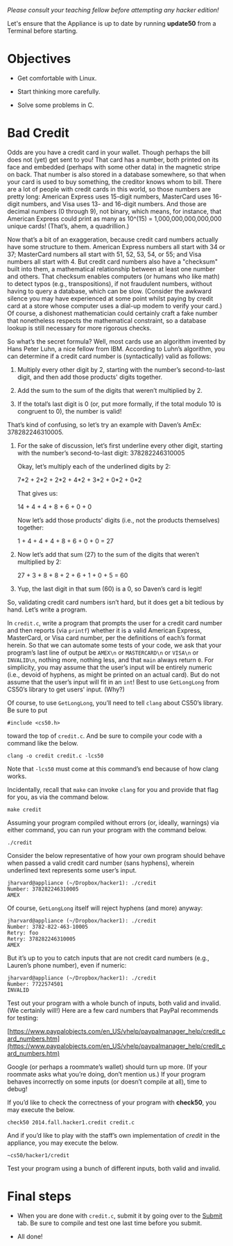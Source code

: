 *Please consult your teaching fellow before attempting any hacker edition!*

Let's ensure that the Appliance is up to date by running **update50** from a Terminal before starting.

# Objectives

* Get comfortable with Linux.

* Start thinking more carefully.

* Solve some problems in C.


# Bad Credit

Odds are you have a credit card in your wallet. Though perhaps the bill does not (yet) get sent to you! That card has a number, both printed on its face and embedded (perhaps with some other data) in the magnetic stripe on back. That number is also stored in a database somewhere, so that when your card is used to buy something, the creditor knows whom to bill. There are a lot of people with credit cards in this world, so those numbers are pretty long: American Express uses 15-digit numbers, MasterCard uses 16-digit numbers, and Visa uses 13- and 16-digit numbers. And those are decimal numbers (0 through 9), not binary, which means, for instance, that American Express could print as many as 10^(15) = 1,000,000,000,000,000 unique cards! (That’s, ahem, a quadrillion.)

Now that’s a bit of an exaggeration, because credit card numbers actually have some structure to them. American Express numbers all start with 34 or 37; MasterCard numbers all start with 51, 52, 53, 54, or 55; and Visa numbers all start with 4. But credit card numbers also have a "checksum" built into them, a mathematical relationship between at least one number and others. That checksum enables computers (or humans who like math) to detect typos (e.g., transpositions), if not fraudulent numbers, without having to query a database, which can be slow. (Consider the awkward silence you may have experienced at some point whilst paying by credit card at a store whose computer uses a dial-up modem to verify your card.) Of course, a dishonest mathematician could certainly craft a fake number that nonetheless respects the mathematical constraint, so a database lookup is still necessary for more rigorous checks.

So what’s the secret formula? Well, most cards use an algorithm invented by Hans Peter Luhn, a nice fellow from IBM. According to Luhn’s algorithm, you can determine if a credit card number is (syntactically) valid as follows:

1. Multiply every other digit by 2, starting with the number’s second-to-last digit, and then add those products' digits together.

2. Add the sum to the sum of the digits that weren’t multiplied by 2.

3. If the total’s last digit is 0 (or, put more formally, if the total modulo 10 is congruent to 0), the number is valid!

That’s kind of confusing, so let’s try an example with Daven’s AmEx: 378282246310005.

1. For the sake of discussion, let’s first underline every other digit, starting with the number’s second-to-last digit:
   378282246310005

    Okay, let’s multiply each of the underlined digits by 2:

    7\*2 + 2\*2 + 2\*2 + 4\*2 + 3\*2 + 0\*2 + 0\*2

    That gives us:

    14 + 4 + 4 + 8 + 6 + 0 + 0

    Now let’s add those products' digits (i.e., not the products themselves) together:

    1 + 4 + 4 + 4 + 8 + 6 + 0 + 0 = 27

2. Now let’s add that sum (27) to the sum of the digits that weren’t multiplied by 2:

    27 + 3 + 8 + 8 + 2 + 6 + 1 + 0 + 5 = 60

3. Yup, the last digit in that sum (60) is a 0, so Daven’s card is legit!

So, validating credit card numbers isn’t hard, but it does get a bit tedious by hand. Let’s write a program.

In `credit.c`, write a program that prompts the user for a credit card number and then reports (via `printf`) whether it is a valid American Express, MasterCard, or Visa card number, per the definitions of each’s format herein. So that we can automate some tests of your code, we ask that your program’s last line of output be `AMEX\n` or `MASTERCARD\n` or `VISA\n` or `INVALID\n`, nothing more, nothing less, and that `main` always return `0`. For simplicity, you may assume that the user’s input will be entirely numeric (i.e., devoid of hyphens, as might be printed on an actual card). But do not assume that the user’s input will fit in an `int`! Best to use `GetLongLong` from CS50’s library to get users' input. (Why?)

Of course, to use `GetLongLong`, you’ll need to tell `clang` about CS50’s library. Be sure to put

    #include <cs50.h>

toward the top of `credit.c`. And be sure to compile your code with a command like the below.

    clang -o credit credit.c -lcs50

Note that `-lcs50` must come at this command’s end because of how clang works.

Incidentally, recall that `make` can invoke `clang` for you and provide that flag for you, as via the command below.
    
    make credit

Assuming your program compiled without errors (or, ideally, warnings) via either command, you can run your program with the command below.

    ./credit

Consider the below representative of how your own program should behave when passed a valid credit card number (sans hyphens), wherein underlined text represents some user’s input.

    jharvard@appliance (~/Dropbox/hacker1): ./credit
    Number: 378282246310005
    AMEX

Of course, `GetLongLong` itself will reject hyphens (and more) anyway:

    jharvard@appliance (~/Dropbox/hacker1): ./credit
    Number: 3782-822-463-10005
    Retry: foo
    Retry: 378282246310005
    AMEX

But it’s up to you to catch inputs that are not credit card numbers (e.g., Lauren’s phone number), even if numeric:

    jharvard@appliance (~/Dropbox/hacker1): ./credit
    Number: 7722574501
    INVALID

Test out your program with a whole bunch of inputs, both valid and invalid. (We certainly will!) Here are a few card numbers that PayPal recommends for testing:

[https://www.paypalobjects.com/en_US/vhelp/paypalmanager_help/credit_card_numbers.htm](https://www.paypalobjects.com/en_US/vhelp/paypalmanager_help/credit_card_numbers.htm)

Google (or perhaps a roommate’s wallet) should turn up more. (If your roommate asks what you’re doing, don’t mention us.) If your program behaves incorrectly on some inputs (or doesn’t compile at all), time to debug!

If you’d like to check the correctness of your program with **check50**, you may execute the below.

    check50 2014.fall.hacker1.credit credit.c

And if you’d like to play with the staff’s own implementation of *credit* in the appliance, you may execute the below.

    ~cs50/hacker1/credit

Test your program using a bunch of different inputs, both valid and invalid.


# Final steps

* When you are done with `credit.c`, submit it by going over to the [Submit](#submit) tab. Be sure to compile and test one last time before you submit.

* All done!